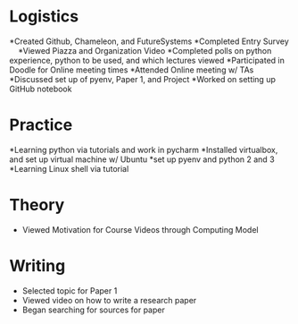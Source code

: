   
# Logistics
  
*Created Github, Chameleon, and FutureSystems
*Completed Entry Survey     
*Viewed Piazza and Organization Video
*Completed polls on python experience, python to be used, and which lectures viewed
*Participated in Doodle for Online meeting times
*Attended Online meeting w/ TAs
*Discussed set up of pyenv, Paper 1, and Project
*Worked on setting up GitHub notebook
  
# Practice

*Learning python via tutorials and work in pycharm
*Installed virtualbox, and set up virtual machine w/ Ubuntu
*set up pyenv and python 2 and 3
*Learning Linux shell via tutorial
  
# Theory

* Viewed Motivation for Course Videos through Computing Model
  
# Writing
  
* Selected topic for Paper 1
* Viewed video on how to write a research paper
* Began searching for sources for paper
  
